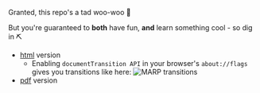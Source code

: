 Granted, this repo's a tad woo-woo :zany_face:

But you're guaranteed to **both** have fun, **and** learn something cool - so dig in :pick:
- [html](https://engelanna.github.io/addressing-the-yan-report/docs/yan_et_al_analysis.html) version
    - Enabling `documentTransition API` in your browser's `about://flags` gives you transitions like here: ![MARP transitions](https://user-images.githubusercontent.com/13955209/180347224-3aad4a16-ac4c-4d19-a095-afbd5691adf0.gif)
- [pdf](https://engelanna.github.io/addressing-the-yan-report/docs/yan_et_al_analysis.pdf) version